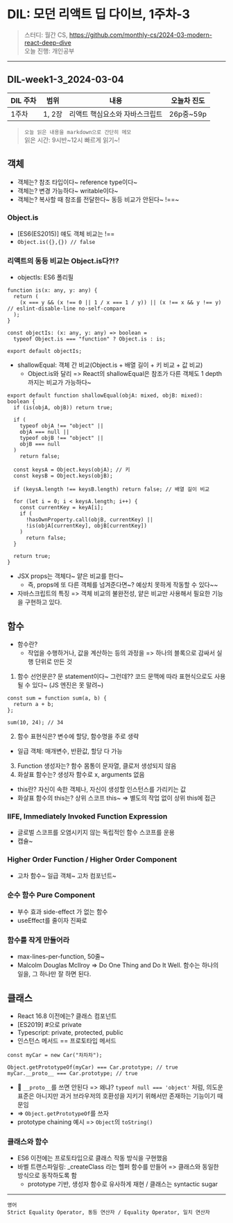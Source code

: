 # DIL: 모던 리액트 딥 다이브, 1주차-3

> 스터디: 월간 CS, https://github.com/monthly-cs/2024-03-modern-react-deep-dive  
> 오늘 진행: 개인공부

---

## DIL-week1-3_2024-03-04

| DIL 주차 | 범위   | 내용                           | 오늘차 진도 |
| -------- | ------ | ------------------------------ | ----------- |
| 1주차    | 1, 2장 | 리액트 핵심요소와 자바스크립트 | 26p중~59p   |

> `오늘 읽은 내용을 markdown으로 간단히 메모`  
> 읽은 시간: 9시반~12시
> 빠르게 읽기~!

## 객체

- 객체는? 참조 타입이다~ reference type이다~
- 객체는? 변경 가능하다~ writable이다~
- 객체는? 복사할 때 참조를 전달한다~ 동등 비교가 안된다~ !==~

### Object.is

- [ES6(ES2015)] 얘도 객체 비교는 !==
- `Object.is({},{}) // false`

### 리액트의 동등 비교는 Object.is다?!?

- objectIs: ES6 폴리필

```tsx
function is(x: any, y: any) {
  return (
    (x === y && (x !== 0 || 1 / x === 1 / y)) || (x !== x && y !== y) // eslint-disable-line no-self-compare
  );
}

const objectIs: (x: any, y: any) => boolean =
  typeof Object.is === "function" ? Object.is : is;

export default objectIs;
```

- shallowEqual: 객체 간 비교(Object.is + 배열 길이 + 키 비교 + 값 비교)
  - Object.is와 달리 => React의 shallowEqual은 참조가 다른 객체도 1 depth까지는 비교가 가능하다~

```tsx
export default function shallowEqual(objA: mixed, objB: mixed): boolean {
  if (is(objA, objB)) return true;

  if (
    typeof objA !== "object" ||
    objA === null ||
    typeof objB !== "object" ||
    objB === null
  )
    return false;

  const keysA = Object.keys(objA); // 키
  const keysB = Object.keys(objB);

  if (keysA.length !== keysB.length) return false; // 배열 길이 비교

  for (let i = 0; i < keysA.length; i++) {
    const currentKey = keyA[i];
    if (
      !hasOwnProperty.call(objB, currentKey) ||
      !is(objA[currentKey], objB[currentKey])
    )
      return false;
  }

  return true;
}
```

- JSX props는 객체다~ 얕은 비교를 한다~
  - 즉, props에 또 다른 객체를 넘겨준다면~? 예상치 못하게 작동할 수 있다~~
- 자바스크립트의 특징 => 객체 비교의 불완전성, 얕은 비교만 사용해서 필요한 기능을 구현하고 있다.

## 함수

- 함수란?
  - 작업을 수행하거나, 값을 계산하는 등의 과정을 => 하나의 블록으로 감싸서 실행 단위로 만든 것

1. 함수 선언문은? 문 statement이다~ 그런데?? 코드 문맥에 따라 표현식으로도 사용될 수 있다~ (JS 엔진은 못 말려~)

```tsx
const sum = function sum(a, b) {
  return a + b;
};

sum(10, 24); // 34
```

2. 함수 표현식은? 변수에 할당, 함수명을 주로 생략

- 일급 객체: 매개변수, 반환값, 할당 다 가능

3. Function 생성자는? 함수 몸통이 문자열, 클로저 생성되지 않음
4. 화살표 함수는? 생성자 함수로 x, arguments 없음

- this란? 자신이 속한 객체나, 자신이 생성할 인스턴스를 가리키는 값
- 화살표 함수의 this는? 상위 스코프 this~ => 별도의 작업 없이 상위 this에 접근

### IIFE, Immediately Invoked Function Expression

- 글로벌 스코프를 오염시키지 않는 독립적인 함수 스코프를 운용
- 캡슐~

### Higher Order Function / Higher Order Component

- 고차 함수~ 일급 객체~ 고차 컴포넌트~

### 순수 함수 Pure Component

- 부수 효과 side-effect 가 없는 함수
- useEffect를 줄이자 진짜로

### 함수를 작게 만들어라

- max-lines-per-function, 50줄~
- Malcolm Douglas McIlroy => Do One Thing and Do It Well. 함수는 하나의 일을, 그 하나만 잘 하면 된다.

## 클래스

- React 16.8 이전에는? 클래스 컴포넌트
- [ES2019] #으로 private
- Typescript: private, protected, public
- 인스턴스 메서드 == 프로토타입 메서드

```tsx
const myCar = new Car("차차차");

Object.getPrototypeOf(myCar) === Car.prototype; // true
myCar.__proto__ === Car.prototype; // true
```

- 📌 `__proto__`를 쓰면 안된다 => 왜냐? `typeof null === 'object'` 처럼, 의도운 표준은 아니지만 과거 브라우저의 호환성을 지키기 위해서만 존재하는 기능이기 때문임
- => `Object.getPrototypeOf`를 쓰자
- prototype chaining 예시 => `Object`의 `toString()`

### 클래스와 함수

- ES6 이전에는 프로토타입으로 클래스 작동 방식을 구현했음
- 바벨 트랜스파일링: \_createClass 라는 헬퍼 함수를 만들어 => 클래스와 동일한 방식으로 동작하도록 함
  - prototype 기반, 생성자 함수로 유사하게 재현 / 클래스는 syntactic sugar

---

```
영어
Strict Equality Operator, 동등 연산자 / Equality Operator, 일치 연산자
```
